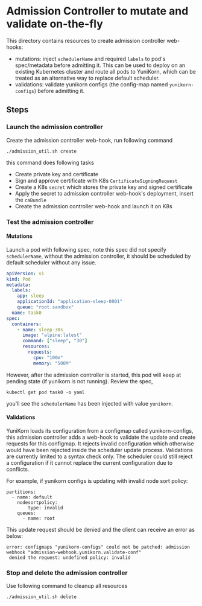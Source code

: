 <!--
* Licensed to the Apache Software Foundation (ASF) under one
* or more contributor license agreements.  See the NOTICE file
* distributed with this work for additional information
* regarding copyright ownership.  The ASF licenses this file
* to you under the Apache License, Version 2.0 (the
* "License"); you may not use this file except in compliance
* with the License.  You may obtain a copy of the License at
*
*      http://www.apache.org/licenses/LICENSE-2.0
*
* Unless required by applicable law or agreed to in writing, software
* distributed under the License is distributed on an "AS IS" BASIS,
* WITHOUT WARRANTIES OR CONDITIONS OF ANY KIND, either express or implied.
* See the License for the specific language governing permissions and
* limitations under the License.
-->

# Admission Controller to mutate and validate on-the-fly

This directory contains resources to create admission controller web-hooks:
- mutations: inject `schedulerName` and required `labels` to pod's spec/metadata before admitting it.
 This can be used to deploy on an existing Kubernetes cluster and route all pods to YuniKorn,
 which can be treated as an alternative way to replace default scheduler.
- validations: validate yunikorn configs (the config-map named `yunikorn-configs`) before admitting it.

## Steps

### Launch the admission controller

Create the admission controller web-hook, run following command

```shell script
./admission_util.sh create
```
this command does following tasks

- Create private key and certificate
- Sign and approve certificate with K8s `CertificateSigningRequest`
- Create a K8s `secret` which stores the private key and signed certificate
- Apply the secret to admission controller web-hook's deployment, insert the `caBundle`
- Create the admission controller web-hook and launch it on K8s

### Test the admission controller

#### Mutations

Launch a pod with following spec, note this spec did not specify `schedulerName`,
without the admission controller, it should be scheduled by default scheduler without any issue.

```yaml
apiVersion: v1
kind: Pod
metadata:
  labels:
    app: sleep
    applicationId: "application-sleep-0001"
    queue: "root.sandbox"
  name: task0
spec:
  containers:
    - name: sleep-30s
      image: "alpine:latest"
      command: ["sleep", "30"]
      resources:
        requests:
          cpu: "100m"
          memory: "500M"
```

However, after the admission controller is started, this pod will keep at pending state (if yunikorn is not running).
Review the spec,

```shell script
kubectl get pod task0 -o yaml 
```

you'll see the `schedulerName` has been injected with value `yunikorn`.

#### Validations

YuniKorn loads its configuration from a configmap called yunikorn-configs, this admission controller adds a web-hook to
validate the update and create requests for this configmap.
It rejects invalid configuration which otherwise would have been rejected inside the scheduler update process.
Validations are currently limited to a syntax check only. The scheduler could still reject a configuration if it cannot
replace the current configuration due to conflicts.

For example, if yunikorn configs is updating with invalid node sort policy:
```
partitions:
  - name: default
    nodesortpolicy:
        type: invalid
    queues:
      - name: root
```

This update request should be denied and the client can receive an error as below:
```
error: configmaps "yunikorn-configs" could not be patched: admission webhook "admission-webhook.yunikorn.validate-conf"
 denied the request: undefined policy: invalid
```

### Stop and delete the admission controller

Use following command to cleanup all resources

```shell script
./admission_util.sh delete
```